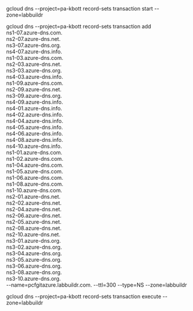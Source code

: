 gcloud dns --project=pa-kbott record-sets transaction start --zone=labbuildr

gcloud dns --project=pa-kbott record-sets transaction add \
ns1-07.azure-dns.com. \
ns2-07.azure-dns.net. \
ns3-07.azure-dns.org. \
ns4-07.azure-dns.info. \
ns1-03.azure-dns.com. \
ns2-03.azure-dns.net. \
ns3-03.azure-dns.org. \
ns4-03.azure-dns.info. \
ns1-09.azure-dns.com. \
ns2-09.azure-dns.net. \
ns3-09.azure-dns.org. \
ns4-09.azure-dns.info. \
ns4-01.azure-dns.info. \
ns4-02.azure-dns.info. \
ns4-04.azure-dns.info. \
ns4-05.azure-dns.info. \
ns4-06.azure-dns.info. \
ns4-08.azure-dns.info. \
ns4-10.azure-dns.info. \
ns1-01.azure-dns.com. \
ns1-02.azure-dns.com. \
ns1-04.azure-dns.com. \
ns1-05.azure-dns.com. \
ns1-06.azure-dns.com. \
ns1-08.azure-dns.com. \
ns1-10.azure-dns.com. \
ns2-01.azure-dns.net. \
ns2-02.azure-dns.net. \
ns2-04.azure-dns.net. \
ns2-06.azure-dns.net. \
ns2-05.azure-dns.net. \
ns2-08.azure-dns.net. \
ns2-10.azure-dns.net. \
ns3-01.azure-dns.org. \
ns3-02.azure-dns.org. \
ns3-04.azure-dns.org. \
ns3-05.azure-dns.org. \
ns3-06.azure-dns.org. \
ns3-08.azure-dns.org. \
ns3-10.azure-dns.org. \
 --name=pcfgitazure.labbuildr.com. --ttl=300 --type=NS --zone=labbuildr

gcloud dns --project=pa-kbott record-sets transaction execute --zone=labbuildr